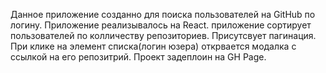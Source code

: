 Данное приложение созданно для поиска пользователей на GitHub по логину.
Приложение реализывалось на React.
приложение сортирует пользователей по колличеству репозиториев.
Присутсвует пагинация.
При клике на элемент списка(логин юзера) открвается модалка с ссылкой на его репозитрий.
Проект задеплоин на GH Page.